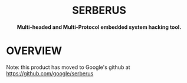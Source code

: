 <h1 align="center">
  <br>
    <a>SERBERUS</a>
</h1>

<h4 align="center">Multi-headed and Multi-Protocol embedded system hacking tool.</h4>


# OVERVIEW
Note: this product has moved to Google's github at https://github.com/google/serberus
